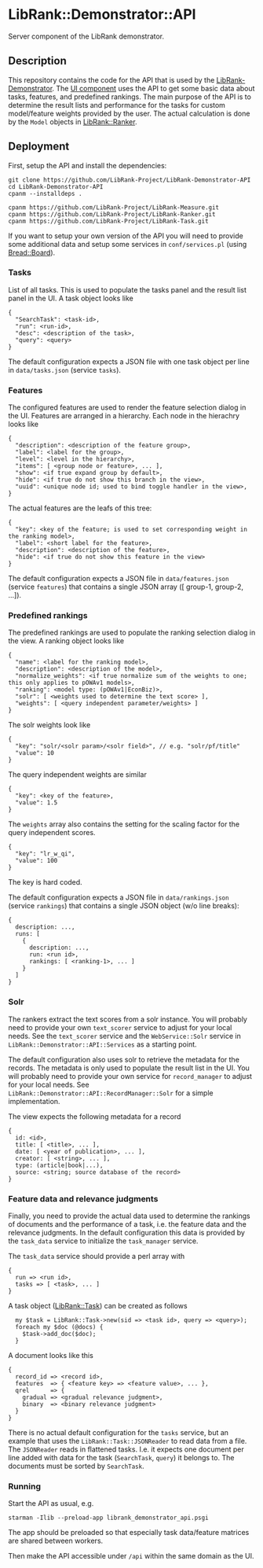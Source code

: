# LibRank::Demonstrator::API

Server component of the LibRank demonstrator.

## Description

This repository contains the code for the API that is used by the
[LibRank-Demonstrator](http://librank-demo.zbw.eu). 
The [UI component](https://github.com/LibRank-Project/LibRank-Demonstrator-UI)
uses the API to get some basic data about tasks, features, and 
predefined rankings. The main purpose of the API is to determine the result 
lists and performance for the tasks for custom model/feature weights 
provided by the user. The actual calculation is done by the `Model` objects in 
[LibRank::Ranker](https:/github.com/LibRank-Project/LibRank-Ranker).


## Deployment

First, setup the API and install the dependencies:

```
git clone https://github.com/LibRank-Project/LibRank-Demonstrator-API
cd LibRank-Demonstrator-API
cpanm --installdeps .

cpanm https://github.com/LibRank-Project/LibRank-Measure.git
cpanm https://github.com/LibRank-Project/LibRank-Ranker.git
cpanm https://github.com/LibRank-Project/LibRank-Task.git
```

If you want to setup your own version of the API you will need to provide some
additional data and setup some services in `conf/services.pl` (using [Bread::Board](https://metacpan.org/pod/Bread::Board)).


### Tasks

List of all tasks. This is used to populate the tasks panel and the result list panel in the UI. A task object looks like

```
{
  "SearchTask": <task-id>,
  "run": <run-id>,
  "desc": <description of the task>,
  "query": <query>
}
```

The default configuration expects a JSON file with one task object per line in `data/tasks.json` (service `tasks`).

### Features

The configured features are used to render the feature selection dialog in the UI.
Features are arranged in a hierarchy. Each node in the hierachry looks like

```
{
  "description": <description of the feature group>,
  "label": <label for the group>,
  "level": <level in the hierarchy>,
  "items": [ <group node or feature>, ... ],
  "show": <if true expand group by default>,
  "hide": <if true do not show this branch in the view>,
  "uuid": <unique node id; used to bind toggle handler in the view>,
}
```

The actual features are the leafs of this tree:

```
{
  "key": <key of the feature; is used to set corresponding weight in the ranking model>,
  "label": <short label for the feature>,
  "description": <description of the feature>,
  "hide": <if true do not show this feature in the view>
}
```

The default configuration expects a JSON file in `data/features.json` (service `features`) that contains a single JSON array ([ group-1, group-2, ...]). 

### Predefined rankings

The predefined rankings are used to populate the ranking selection dialog in the view.
A ranking object looks like

```
{
  "name": <label for the ranking model>,
  "description": <description of the model>,  
  "normalize_weights": <if true normalize sum of the weights to one; this only applies to pOWAv1 models>,
  "ranking": <model type: (pOWAv1|EconBiz)>,
  "solr": [ <weights used to determine the text score> ],
  "weights": [ <query independent parameter/weights> ]
}
```

The solr weights look like

```
{
  "key": "solr/<solr param>/<solr field>", // e.g. "solr/pf/title"
  "value": 10
}
```

The query independent weights are similar

```
{
  "key": <key of the feature>,
  "value": 1.5
}
```

The `weights` array also contains the setting for the scaling factor for the query independent scores.

```
{
  "key": "lr_w_qi",
  "value": 100
}
```
The key is hard coded.

The default configuration expects a JSON file in `data/rankings.json` (service `rankings`) that contains a single JSON object (w/o line breaks):
```
{
  description: ...,
  runs: [
    {
      description: ...,
      run: <run id>,
      rankings: [ <ranking-1>, ... ]
    }
  ]
}
```


### Solr

The rankers extract the text scores from a solr instance. You will probably need to provide your own `text_scorer` service to adjust for your local needs.
See the `text_scorer` service and the `WebService::Solr` service in
`LibRank::Demonstrator::API::Services` as a starting point.

The default configuration also uses solr to retrieve the metadata for the records. The metadata 
is only used to populate the result list in the UI. You will probably need to provide your own
service for `record_manager` to adjust for your local needs. See `LibRank::Demonstrator::API::RecordManager::Solr`
for a simple implementation.

The view expects the following metadata for a record
```
{
  id: <id>,
  title: [ <title>, ... ],
  date: [ <year of publication>, ... ],
  creator: [ <string>, ... ],
  type: (article|book|...),
  source: <string; source database of the record>
}
```

### Feature data and relevance judgments

Finally, you need to provide the actual data used to determine the rankings of 
documents and the performance of a task, i.e. the feature data and the relevance judgments. In the default configuration this data is provided by the `task_data` service to initialize the `task_manager` service.

The `task_data` service should provide a perl array with

```
{
  run => <run id>,
  tasks => [ <task>, ... ]
}
```
A task object ([LibRank::Task](https://github.com/LibRank-Project/LibRank-Task)) can be created as follows
```
  my $task = LibRank::Task->new(sid => <task id>, query => <query>);
  foreach my $doc (@docs) {
    $task->add_doc($doc);
  }
```
A document looks like this
```
{
  record_id => <record id>,
  features  => { <feature key> => <feature value>, ... },
  qrel      => {
    gradual => <gradual relevance judgment>,
    binary  => <binary relevance judgment>
  }
}
```

There is no actual default configuration for the `tasks` service, but 
an example that uses the `LibRank::Task::JSONReader` to read data from
a file. The `JSONReader` reads in flattened tasks. I.e. it expects 
one document per line added with data for the task (`SearchTask`, 
`query`) it belongs to. The documents must be sorted by `SearchTask`.

### Running

Start the API as usual, e.g.

```
starman -Ilib --preload-app librank_demonstrator_api.psgi
```
The app should be preloaded so that especially task data/feature matrices are shared between workers.

Then make the API accessible under `/api` within the same domain as the UI.

